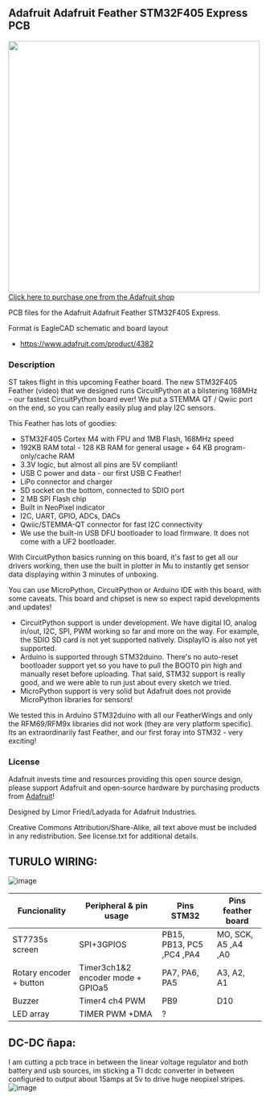 ## Adafruit Adafruit Feather STM32F405 Express PCB

<a href="http://www.adafruit.com/products/4382"><img src="assets/4382.jpg?raw=true" width="500px"><br/>
Click here to purchase one from the Adafruit shop</a>

PCB files for the Adafruit Adafruit Feather STM32F405 Express. 

Format is EagleCAD schematic and board layout
* https://www.adafruit.com/product/4382

### Description

ST takes flight in this upcoming Feather board. The new STM32F405 Feather (video) that we designed runs CircuitPython at a blistering 168MHz – our fastest CircuitPython board ever! We put a STEMMA QT / Qwiic port on the end, so you can really easily plug and play I2C sensors.

This Feather has lots of goodies:

* STM32F405 Cortex M4 with FPU and 1MB Flash, 168MHz speed
* 192KB RAM total - 128 KB RAM for general usage + 64 KB program-only/cache RAM
* 3.3V logic, but almost all pins are 5V compliant!
* USB C power and data - our first USB C Feather!
* LiPo connector and charger
* SD socket on the bottom, connected to SDIO port
* 2 MB SPI Flash chip
* Built in NeoPixel indicator
* I2C, UART, GPIO, ADCs, DACs
* Qwiic/STEMMA-QT connector for fast I2C connectivity
* We use the built-in USB DFU bootloader to load firmware. It does not come with a UF2 bootloader.

With CircuitPython basics running on this board, it's fast to get all our drivers working, then use the built in plotter in Mu to instantly get sensor data displaying within 3 minutes of unboxing.

You can use MicroPython, CircuitPython or Arduino IDE with this board, with some caveats. This board and chipset is new so expect rapid developments and updates!

* CircuitPython support is under development. We have digital IO, analog in/out, I2C, SPI, PWM working so far and more on the way. For example, the SDIO SD card is not yet supported natively. DisplayIO is also not yet supported.
* Arduino is supported through STM32duino. There's no auto-reset bootloader support yet so you have to pull the BOOT0 pin high and manually reset before uploading. That said, STM32 support is really good, and we were able to run just about every sketch we tried.
* MicroPython support is very solid but Adafruit does not provide MicroPython libraries for sensors!

We tested this in Arduino STM32duino with all our FeatherWings and only the RFM69/RFM9x libraries did not work (they are very platform specific). Its an extraordinarily fast Feather, and our first foray into STM32 - very exciting!

### License

Adafruit invests time and resources providing this open source design, please support Adafruit and open-source hardware by purchasing products from [Adafruit](https://www.adafruit.com)!

Designed by Limor Fried/Ladyada for Adafruit Industries.

Creative Commons Attribution/Share-Alike, all text above must be included in any redistribution. 
See license.txt for additional details.






         
         
         
## TURULO WIRING:       
![image](https://github.com/javiBajoCero/Adafruit-Feather-STM32F405-Express-PCB/assets/25673527/68c094dd-f0e4-492b-a4f3-f33faba64f6c)



| Funcionality  | Peripheral & pin usage | Pins STM32| Pins feather board|
| ------------- | ------------- | ------------- | ------------- |
| ST7735s screen  | SPI+3GPIOS | PB15, PB13, PC5 ,PC4 ,PA4  | MO, SCK, A5 ,A4 ,A0  |
| Rotary encoder + button  | Timer3ch1&2 encoder mode + GPIOa5 | PA7, PA6, PA5  | A3, A2, A1  |
| Buzzer  | Timer4 ch4 PWM | PB9  | D10  |
| LED array  | TIMER PWM +DMA | ?  |



## DC-DC ñapa:     
I am cutting a pcb trace in between the linear voltage regulator and both battery and usb sources, im sticking a TI dcdc converter in between configured to output about 15amps at 5v to drive huge neopixel stripes.    
![image](https://github.com/javiBajoCero/Adafruit-Feather-STM32F405-Express-PCB/assets/25673527/86f08b35-43c3-4243-8711-b656fb567473)


